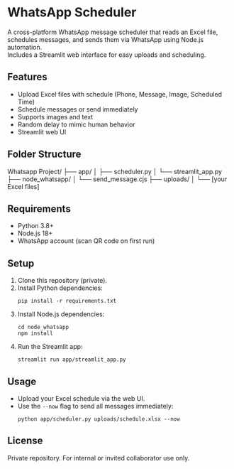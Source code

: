 # WhatsApp Scheduler

A cross-platform WhatsApp message scheduler that reads an Excel file, schedules messages, and sends them via WhatsApp using Node.js automation.  
Includes a Streamlit web interface for easy uploads and scheduling.

## Features

- Upload Excel files with schedule (Phone, Message, Image, Scheduled Time)
- Schedule messages or send immediately
- Supports images and text
- Random delay to mimic human behavior
- Streamlit web UI

## Folder Structure

Whatsapp Project/
├── app/
│ ├── scheduler.py
│ └── streamlit_app.py
├── node_whatsapp/
│ └── send_message.cjs
├── uploads/
│ └── [your Excel files]


## Requirements

- Python 3.8+
- Node.js 18+
- WhatsApp account (scan QR code on first run)

## Setup

1. Clone this repository (private).
2. Install Python dependencies:
    ```
    pip install -r requirements.txt
    ```
3. Install Node.js dependencies:
    ```
    cd node_whatsapp
    npm install
    ```
4. Run the Streamlit app:
    ```
    streamlit run app/streamlit_app.py
    ```

## Usage

- Upload your Excel schedule via the web UI.
- Use the `--now` flag to send all messages immediately:
    ```
    python app/scheduler.py uploads/schedule.xlsx --now
    ```

## License

Private repository. For internal or invited collaborator use only.
